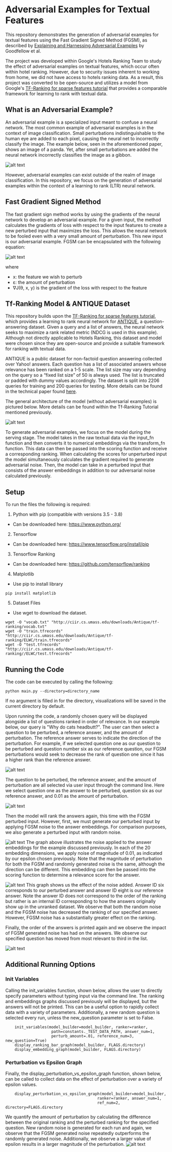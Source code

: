 # Adversarial Examples for Textual Features

This repository demonstrates the generation of adversarial examples for textual features using the Fast Gradient Signed Method (FGSM), as described by [Explaining and Harnessing Adversarial Examples](https://arxiv.org/abs/1412.6572) by Goodfellow et al. 

The project was developed within Google's Hotels Ranking Team to study the effect of adversarial examples on textual features, which occur often within hotel ranking. However, due to security issues inherent to working from home, we did not have access to hotels ranking data. As a result, this project was converted to be open-source and utilizes a model from Google's [TF-Ranking for sparse features tutorial](https://github.com/tensorflow/ranking/blob/master/tensorflow_ranking/examples/handling_sparse_features.ipynb) that provides a comparable framework for learning to rank with textual data.

## What is an Adversarial Example?
An adversarial example is a specialized input meant to confuse a neural network. The most common example of adversarial examples is in the context of image classification. Small perturbations indistinguishable to the human eye are added to each pixel, causing the neural net to incorrectly classify the image. The example below, seen in the aforementioned paper, shows an image of a panda. Yet, after small perturbations are added the neural network incorrectly classifies the image as a gibbon.

![alt text](https://github.com/googleinterns/hotels-ranking-adversarial/blob/code-review/images/fgsm_panda.png "Panda FGSM Example")

However, adversarial examples can exist outside of the realm of image classification. In this repository, we focus on the generation of adversarial examples within the context of a learning to rank (LTR) neural network. 

## Fast Gradient Signed Method
The fast gradient sign method works by using the gradients of the neural network to develop an adversarial example. For a given input, the method calculates the gradients of loss with respect to the input features to create a new perturbed input that maximizes the loss. This allows the neural network to be fooled even with a very small amount of perturbation. This new input is our adversarial example. FGSM can be encapsulated with the following equation:

![alt text](https://github.com/googleinterns/hotels-ranking-adversarial/blob/code-review/images/fgsm.png  "FGSM Equation")

where 
* x: the feature we wish to perturb
* ε: the amount of perturbation
* ∇J(θ, x, y) is the gradient of the loss with respect to the feature

## Tf-Ranking Model & ANTIQUE Dataset
This repository builds upon the [TF-Ranking for sparse features tutorial](https://github.com/tensorflow/ranking/blob/master/tensorflow_ranking/examples/handling_sparse_features.ipynb), which provides a learning to rank neural network for [ANTIQUE](https://ciir.cs.umass.edu/downloads/Antique/), a question-answering dataset. Given a query and a list of answers, the neural network seeks to maximize a rank related metric (NDCG is used in this example). Although not directly applicable to Hotels Ranking, this dataset and model were chosen since they are open-source and provide a suitable framework for ranking with textual data.

ANTIQUE is a public dataset for non-factoid question answering collected over Yahoo! answers. Each question has a list of associated answers whose relevance has been ranked on a 1-5 scale. The list size may vary depending on the query so a “fixed list size” of 50 is always used. The list is truncated or padded with dummy values accordingly. The dataset is split into 2206 queries for training and 200 queries for testing. More details can be found in the technical paper found [here](https://arxiv.org/pdf/1905.08957.pdf).

The general architecture of the model (without adversarial examples) is pictured below. More details can be found within the Tf-Ranking Tutorial mentioned previously.

![alt text](https://github.com/googleinterns/hotels-ranking-adversarial/blob/code-review/images/model_achitecture.JPG  "Model Architecture Diagram")

To generate adversarial examples, we focus on the model during the serving stage. The model takes in the raw textual data via the input_fn function and then converts it to numerical embeddings via the transform_fn function. This data can then be passed into the scoring function and receive a corresponding ranking. When calculating the scores for unperturbed input the model simultaneously calculates the gradient required to generate adversarial noise. Then, the model can take in a perturbed input that consists of the answer embeddings in addition to our adversarial noise calculated previously.

## Setup
To run the files the following is required:
1) Python with pip (compatible with versions 3.5 - 3.8) 
  * Can be downloaded here: https://www.python.org/
2) Tensorflow
  * Can be downloaded here: https://www.tensorflow.org/install/pip
3) Tensorflow Ranking
  * Can be downloaded here: https://github.com/tensorflow/ranking
4) Matplotlib
  * Use pip to install library
```
pip install matplotlib
```

5) Dataset Files
  * Use wget to download the dataset. 
```
wget -O "vocab.txt" "http://ciir.cs.umass.edu/downloads/Antique/tf-ranking/vocab.txt"
wget -O "train.tfrecords" "http://ciir.cs.umass.edu/downloads/Antique/tf-ranking/ELWC/train.tfrecords"
wget -O "test.tfrecords" "http://ciir.cs.umass.edu/downloads/Antique/tf-ranking//ELWC/test.tfrecords"
```
## Running the Code
The code can be executed by calling the following:
```
python main.py --directory=directory_name
```
If no argument is filled in for the directory, visualizations will be saved in the current directory by default. 

Upon running the code, a randomly chosen query will be displayed alongside a list of questions ranked in order of relevance. In our example below, our query is "Why do cats headbutt?".
The user can then select a question to be perturbed, a reference answer, and the amount of perturbation. The reference answer serves to indicate the direction of the perturbation. For example, if we selected question one as our question to be perturbed and question number six as our reference question, our FGSM perturbations would seek to decrease the rank of question one since it has a higher rank than the reference answer.

![alt text](https://github.com/googleinterns/hotels-ranking-adversarial/blob/code-review/images/unperturbed_ranking.JPG  "Unperturbed Ranking")

The question to be perturbed, the reference answer, and the amount of perturbation are all selected via user input through the command line. Here we select question one as the answer to be perturbed, question six as our reference answer, and 0.01 as the amount of perturbation. 

![alt text](https://github.com/googleinterns/hotels-ranking-adversarial/blob/code-review/images/settings.JPG  "Settings")

Then the model will rank the answers again, this time with the FGSM perturbed input. However, first, we must generate our perturbed input by applying FGSM noise to the answer embeddings. For comparison purposes, we also generate a perturbed input with random noise.

![alt text](https://github.com/googleinterns/hotels-ranking-adversarial/blob/code-review/images/Embedding_graph.JPG  "Embedding Graph")
The graph above illustrates the noise applied to the answer embeddings for the example discussed previously. In each of the 20 embedding dimensions, we apply noise of magnitude of 0.01, as indicated by our epsilon chosen previously. Note that the magnitude of perturbation for both the FGSM and randomly generated noise is the same, although the direction can be different. This embedding can then be passed into the scoring function to determine a relevance score for the answer.

![alt text](https://github.com/googleinterns/hotels-ranking-adversarial/blob/code-review/images/Bar_ranking_graph.JPG  "Ranking Bar Graph")
This graph shows us the effect of the noise added. Answer ID six corresponds to our perturbed answer and answer ID eight is our reference answer. Note the answer ID does not correspond to the order of the ranking but rather is an internal ID corresponding to how the answers originally show up in the unranked dataset. We observe that both the random noise and the FGSM noise has decreased the ranking of our specified answer. However, FGSM noise has a substantially greater effect on the ranking.

Finally, the order of the answers is printed again and we observe the impact of FGSM generated noise has had on the answers. We observe our specified question has moved from most relevant to third in the list.

![alt text](https://github.com/googleinterns/hotels-ranking-adversarial/blob/code-review/images/perturbed_ranking.JPG  "Perturbed Ranking")

## Additional Running Options
### Init Variables
Calling the init_variables function, shown below, allows the user to directly specify parameters without typing input via the command line. The ranking and embeddings graphs discussed previously will be displayed, but the answers will not be printed. This can be a useful option to rapidly collect data with a variety of parameters. Additionally, a new random question is selected every run, unless the new_question parameter is set to False.
```
    init_variables(model_builder=model_builder, ranker=ranker, 
    				path=constants._TEST_DATA_PATH, answer_num=1, 
    				perturb_amount=.01, reference_num=3, new_question=True)
    display_ranking_bar_graph(model_builder, FLAGS.directory)
    display_embedding_graph(model_builder, FLAGS.directory)
```

### Perturbation vs Epsilon Graph

Finally, the display_perturbation_vs_epsilon_graph function, shown below, can be called to collect data on the effect of perturbation over a variety of epsilon values. 
```
    display_perturbation_vs_epsilon_graph(model_builder=model_builder, 
    									ranker=ranker, answer_num=1, 
    									ref_num=2, directory=FLAGS.directory
```
We quantify the amount of perturbation by calculating the difference between the original ranking and the perturbed ranking for the specified question. New random noise is generated for each run and again, we observe that the FGSM generated noise repeatedly outperforms the randomly generated noise. Additionally, we observe a larger value of epsilon results in a larger magnitude of the perturbation.
![alt text](https://github.com/googleinterns/hotels-ranking-adversarial/blob/code-review/images/perturbation_vs_epsilon_graph.JPG  "Perturbation vs Epsilon Graph")
